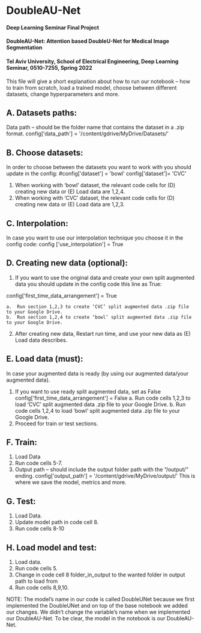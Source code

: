 # DoubleAU-Net
#### Deep Learning Seminar Final Project
#### DoubleAU-Net: Attention based DoubleU-Net for Medical Image Segmentation
#### Tel Aviv University, School of Electrical Engineering, Deep Learning Seminar, 0510-7255, Spring 2022


This file will give a short explanation about how to run our notebook – how to train from scratch, load a trained model, choose between different datasets, change hyperparameters and more.
## A.	Datasets paths:
Data path – should be the folder name that contains the dataset in a .zip format.
	config['data_path'] = '/content/gdrive/MyDrive/Datasets/’

## B.	Choose datasets:
In order to choose between the datasets you want to work with you should update in the config:
	#config['dataset'] = 'bowl'
	config['dataset']= 'CVC'
1)	When working with ‘bowl’ dataset, the relevant code cells for (D) creating new data or (E) Load data are 1,2,4.
2)	When working with ‘CVC’ dataset, the relevant code cells for (D) creating new data or (E) Load data are 1,2,3.
## C.	Interpolation:
In case you want to use our interpolation technique you choose it in the config code:
	config ['use_interpolation'] = True

## D.	Creating new data (optional):
1.	If you want to use the original data and create your own split augmented data you should update in the config code this line as True:

config['first_time_data_arrangement'] = True

	a.	Run section 1,2,3 to create ‘CVC’ split augmented data .zip file to your Google Drive.
	b.	Run section 1,2,4 to create ‘bowl’ split augmented data .zip file to your Google Drive.
2.	After creating new data, Restart run time, and use your new data as (E) Load data describes.

## E.	Load data (must):
In case your augmented data is ready (by using our augmented data/your augmented data).
1)	If you want to use ready split augmented data, set as False config['first_time_data_arrangement'] = False
a.	Run code cells 1,2,3 to load ‘CVC’ split augmented data .zip file to your Google Drive.
b.	Run code cells 1,2,4 to load ‘bowl’ split augmented data .zip file to your Google Drive.
2)	Proceed for train or test sections.

## F.	Train:
1)	Load Data 
2)	Run code cells 5-7.
3)	Output path – should include the output folder path with the “/output/” ending.
config['output_path'] = '/content/gdrive/MyDrive/output/'
This is where we save the model, metrics and more.

## G.	Test:
1)	Load Data.
2)	Update model path in code cell 8.
3)	Run code cells 8-10

## H.	Load model and test:
1)	Load data.
2)	Run code cells 5.
3)	Change in code cell 8 folder_in_output to the wanted folder in output path to load from
4)	Run code cells 8,9,10. 

		
NOTE: The model’s name in our code is called DoubleUNet because we first implemented the DoubleUNet and on top of the base notebook we added our changes. We didn’t change the variable’s name when we implemented our DoubleAU-Net. To be clear, the model in the notebook is our DoubleAU-Net.
